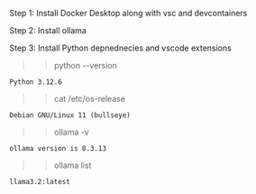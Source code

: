 Step 1: Install Docker Desktop along with vsc and devcontainers

Step 2: Install ollama

Step 3: Install Python depnednecies and vscode extensions



>> python --version

    Python 3.12.6

>> cat /etc/os-release

    Debian GNU/Linux 11 (bullseye)

>> ollama -v

    ollama version is 0.3.13

>> ollama list

    llama3.2:latest
